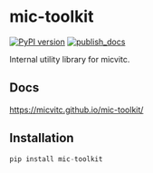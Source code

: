 # mic-toolkit

[![PyPI version](https://badge.fury.io/py/mic-toolkit.svg)](https://badge.fury.io/py/mic-toolkit)
[![publish_docs](https://github.com/micvitc/mic-toolkit/actions/workflows/publish_docs.yaml/badge.svg)](https://github.com/micvitc/mic-toolkit/actions/workflows/publish_docs.yaml)

Internal utility library for micvitc.

## Docs

https://micvitc.github.io/mic-toolkit/

## Installation

``` py
pip install mic-toolkit
```